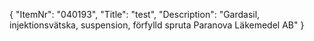 {
  "ItemNr": "040193",
  "Title": "test",
  "Description": "Gardasil, injektionsvätska, suspension, förfylld spruta Paranova Läkemedel AB"
}